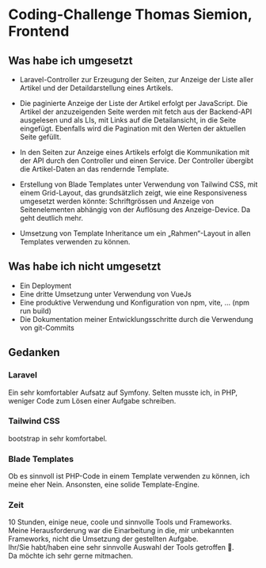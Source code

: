 # Coding-Challenge Thomas Siemion, Frontend

## Was habe ich umgesetzt
- Laravel-Controller zur Erzeugung der Seiten, zur Anzeige der Liste aller Artikel und der Detaildarstellung eines Artikels.

- Die paginierte Anzeige der Liste der Artikel erfolgt per JavaScript. Die Artikel der anzuzeigenden Seite werden mit fetch aus der Backend-API ausgelesen und als LIs, mit Links auf die Detailansicht, in die Seite eingefügt. Ebenfalls wird die Pagination mit den Werten der aktuellen Seite gefüllt.

- In den Seiten zur Anzeige eines Artikels erfolgt die Kommunikation mit der API durch den Controller und einen Service. Der Controller übergibt die Artikel-Daten an das rendernde Template.

- Erstellung von Blade Templates unter Verwendung von Tailwind CSS, mit einem Grid-Layout, das grundsätzlich zeigt, wie eine Responsiveness umgesetzt werden könnte: Schriftgrössen und Anzeige von Seitenelementen abhängig von der Auflösung des Anzeige-Device. Da geht deutlich mehr.

- Umsetzung von Template Inheritance um ein „Rahmen“-Layout in allen Templates verwenden zu können.


## Was habe ich nicht umgesetzt
- Ein Deployment
- Eine dritte Umsetzung unter Verwendung von VueJs
- Eine produktive Verwendung und Konfiguration von npm, vite, … (npm run build)
- Die Dokumentation meiner Entwicklungsschritte durch die Verwendung von git-Commits


## Gedanken
### Laravel
Ein sehr komfortabler Aufsatz auf Symfony. Selten musste ich, in PHP, weniger Code zum Lösen einer Aufgabe schreiben.

### Tailwind CSS
bootstrap in sehr komfortabel.


### Blade Templates
Ob es sinnvoll ist PHP-Code in einem Template verwenden zu können, ich meine eher Nein.
Ansonsten, eine solide Template-Engine.

### Zeit
10 Stunden, einige neue, coole und sinnvolle Tools und Frameworks.\
Meine Herausforderung war die Einarbeitung in die, mir unbekannten Frameworks, nicht die Umsetzung der gestellten Aufgabe. \
Ihr/Sie habt/haben eine sehr sinnvolle Auswahl der Tools getroffen 🙂. \
Da möchte ich sehr gerne mitmachen.
